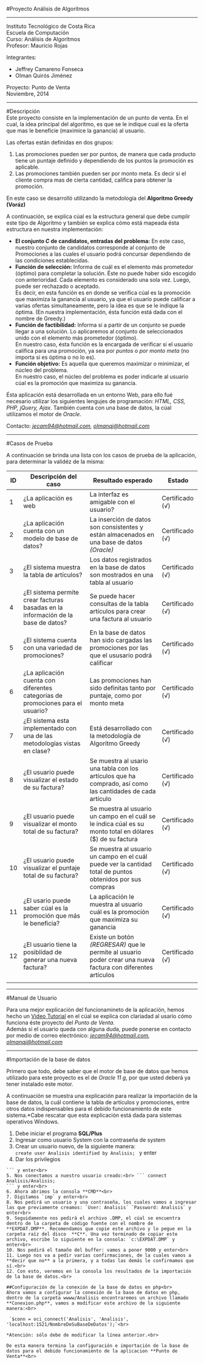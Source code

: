 #Proyecto Análisis de Algorítmos<br>
****
Instituto Tecnológico de Costa Rica <br>
Escuela de Computación <br>
Curso: Análisis de Algorítmos<br>
Profesor: Mauricio Rojas <br>

Integrantes: <br>
* Jeffrey Camareno Fonseca<br>
* Olman Quirós Jiménez<br>

Proyecto: Punto de Venta <br>
Noviembre, 2014 <br>
****
#Descripción<br>
Este proyecto consiste en la implementación de un punto de venta. En el cual, la idea principal del algorítmo, es que se le indique cual es la oferta que mas le beneficie (maximice la ganancia) al usuario.<br>

Las ofertas están definidas en dos grupos:<br>
1. Las promociones pueden ser por puntos, de manera que cada producto tiene un puntaje definido y dependiendo de los puntos la promoción es aplicable.<br>
2. Las promociones también pueden ser por monto meta. Es decir si el cliente compra mas de cierta cantidad, califica para obtener la promoción.<br>


En este caso se desarrolló utilizando la metodología del **Algoritmo Greedy (Voráz)**<br>

A continuación, se explica cúal es la estructura general que debe cumplir este tipo de Algoritmo y también se explica cómo está mapeada ésta estructura en nuestra implementación:<br>

* **El conjunto *C* de candidatos, entradas del problema:** En este caso, nuestro conjunto de candidatos corresponde al conjunto de Promociones a las cuales el usuario podrá concursar dependiendo de las condiciones establecidas.<br>
* **Función de selección:** Informa de cuál es el elemento más prometedor (óptimo) para completar la solución. Éste no puede haber sido escogido con anterioridad. Cada elemento es considerado una sola vez. Luego, puede ser rechazado o aceptado.<br> Es decir, en esta función es en donde se verifica cúal es la promoción que maximiza la ganancia al usuario, ya que el usuario puede calificar a varias ofertas simultaneamente, pero la idea es que se le indique la óptima. (En nuestra implementación, ésta función está dada con el nombre de Greedy.)<br>
* **Función de factibilidad:** Informa si a partir de un conjunto se puede llegar a una solución. Lo aplicaremos al conjunto de seleccionados unido con el elemento más prometedor (óptimo).<br> En nuestro caso, ésta función es la encargada de verificar si el usuario califica para una promoción, ya sea por *puntos* o *por monto meta* (no importa si es óptima o no lo es).<br>
* **Función objetivo:** Es aquella que queremos maximizar o minimizar, el núcleo del problema. <br> En nuestro caso, el núcleo del problema es poder indicarle al usuario cúal es la promoción que maximiza su ganancia.<br>

Ésta aplicación está desarrollada en un entorno Web, para ello fué necesario utilizar los siguientes lengujes de programación: *HTML, CSS, PHP, jQuery, Ajax*. También cuenta con una base de datos, la cúal utilizamos el motor de *Oracle*.<br>

Contacto: *jecam94@hotmail.com, olmanqj@hotmail.com*

*****
#Casos de Prueba <br>

A continuación se brinda una lista con los casos de prueba de la aplicación, para determinar la validéz de la misma:

|ID   | Descripción del caso  | Resultado esperado  | Estado  |
|---|---|---|---|
|  1 | ¿La aplicación es web  | La interfaz es amigable con el usuario?  | Certificado (√)  |
|  2 | ¿La aplicación cuenta con un modelo de base de datos?  | La inserción de datos son consistentes y están almacenados en una base de datos *(Oracle)*   | Certificado (√)  |
|3   | ¿El sistema muestra la tabla de artículos?  | Los datos registrados en la base de datos son mostrados en una tabla al usuario  |  Certificado (√) |
|  4 | ¿El sistema permite crear facturas basadas en la información de la base de datos?  |  Se puede hacer consultas de la tabla artículos para crear una factura al usuario | Certificado (√)  |
| 5  | ¿El sistema cuenta con una variedad de promociones?  | En la base de datos han sido cargadas las promociones por las que el ususario podrá calificar  |  Certificado (√) |
| 6  |  ¿La aplicación cuenta con diferentes categorías de promociones para el usuario? | Las promociones han sido definitas tanto por puntaje, como por monto meta  |Certificado (√)   |
|  7 | ¿El sistema esta implementado con una de las metodologías vistas en clase?  | Está desarrollado con la metodología de Algoritmo Greedy   | Certificado (√)  |
|  8 | ¿El usuario puede visualizar el estado de su factura?  | Se muestra al usario una tabla con los artículos que ha comprado, así como las cantidades de cada artículo  | Certificado (√)  |
|  9 |  ¿El usuario puede visualizar el monto total de su factura? | Se muestra al usuario un campo en el cuál se le indica cúal es su monto total en dólares ($) de su factura   | Certificado (√)  |
| 10  | ¿El usuario puede visualizar el puntaje total de su factura?  |  Se muestra al usuario un campo en el cuál puede ver la cantidad total de puntos obtenidos por sus compras |  Certificado (√)  |
|  11 | ¿El usario puede saber cúal es la promoción que más le beneficia?  | La aplicación le muestra al usuario cuál es la promoción que maximiza su ganancia   | Certificado (√)  |
|  12 |  ¿El usuario tiene la posiblidad de generar una nueva factura? | Existe un botón *(REGRESAR)* que le permite al usuario poder crear una nueva factura con diferentes artículos| Certificado (√)   |
|   |   |   |   |

*****
#Manual de Usuario<br>

Para una mejor explicación del funcionamineto de la aplicación, hemos hecho un [Video Tutorial](https://www.youtube.com/watch?v=_Znzjuh47Fc&list=UURN-WKm_s2XDs-Zm5oNwMzQ) en el cúal se explica con clariadad al usario cómo funciona éste proyecto del *Punto de Venta*.<br>
Además si el usuario queda con alguna duda, puede ponerse en contacto por medio de correo electrónico: *jecam94@hotmail.com, olmanqj@hotmail.com*<br>

****

#Importación de la base de datos<br>

Primero que todo, debe saber que el motor de base de datos que hemos utilizado para este proyecto es el de *Oracle 11 g*, por que usted deberá ya tener instalado este motor.<br>

A continuación se muestra una explicación para realizar la importación de la base de datos, la cuál contiene la tabla de artículos y promociones, entre otros datos indispensables para el debido funcionamiento de este sistema.*Cabe rescatar que esta explicación está dada para sistemas operativos Windows.<br>

1. Debe iniciar el programa **SQL/Plus**<br>
2. Ingresar como usuario System con la contraseña de system<br>
3. Crear un usuario nuevo, de la siguiente manera:<br>
``create user Analisis identified by Analisis;
`` y enter<br>
4. Dar los privilegios<br>
```grant connect, dba to Analisis;
``` y enter<br>
5. Nos conectamos a nuestro usuario creado:<br> ``` connect Analisis/Analisis;
``` y enter<br>
6. Ahora abrimos la consola **CMD**<br>
7. Digitamos `imp` y enter<br>
8. Nos pedirá un usuario y una contraseña, los cuales vamos a ingresar las que previamente creamos: `User: Analisis` `Password: Analisis` y enter<br>
9. Seguidamente nos pedirá el archivo .DMP, el cúal se encuentra dentro de la carpeta de código fuente con el nombre de  **EXPDAT.DMP**. Recomendamos que copie este archivo y lo pegue en la carpeta raíz del disco  **C**. Una vez terminado de copiar este archivo, escribe lo siguiente en la consola: `c:\EXPDAT.DMP` y enter<br>
10. Nos pedirá el tamaño del buffer: vamos a poner 9000 y enter<br>
11. Luego nos va a pedir varias confirmaciones, de la cuales vamos a **decir que no** a la primera, y a todas las demás le confirmamos que sí.<br>
12. Con esto, veremos en la consola los resultados de la importación de la base de datos.<br>

##Configuración de la conexión de la base de datos en php<br>
Ahora vamos a configurar la conexión de la base de datos en php, dentro de la carpeta wwww/Analisis encontraremos un archivo llamado **Conexion.php**, vamos a modificar este archivo de la siguiente manera:<br>

 `$conn = oci_connect('Analisis', 'Analisis', 'localhost:1521/NombreDeSuBaseDeDatos');`<br>
 
*Atención: sólo debe de modificar la línea anterior.<br>

De esta manera termina la configuración e importación de la base de datos para el debido funcionamiento de la aplicacion **Punto de Venta**<br>




